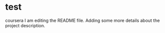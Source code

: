# test
coursera
I am editing the README file. Adding some more details about the project description.
